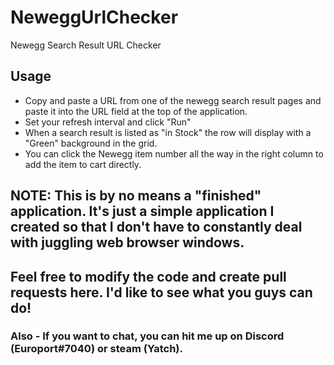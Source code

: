 # NeweggUrlChecker
 Newegg Search Result URL Checker

## Usage
- Copy and paste a URL from one of the newegg search result pages and paste it into the URL field at the top of the application.
- Set your refresh interval and click "Run"
- When a search result is listed as "in Stock" the row will display with a "Green" background in the grid.
- You can click the Newegg item number all the way in the right column to add the item to cart directly.


## NOTE: This is by no means a "finished" application. It's just a simple application I created so that I don't have to constantly deal with juggling web browser windows.

## Feel free to modify the code and create pull requests here. I'd like to see what you guys can do!

### Also - If you want to chat, you can hit me up on Discord (Europort#7040) or steam (Yatch).
